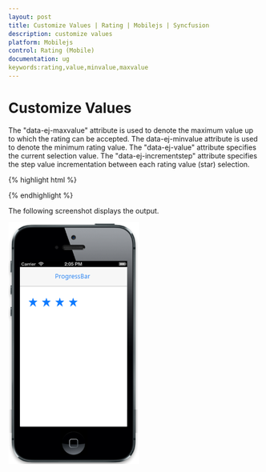 ```yaml
---
layout: post
title: Customize Values | Rating | Mobilejs | Syncfusion
description: customize values
platform: Mobilejs
control: Rating (Mobile)
documentation: ug
keywords:rating,value,minvalue,maxvalue
---
```


# Customize Values

The "data-ej-maxvalue" attribute is used to denote the maximum value up to which the rating can be accepted. The data-ej-minvalue attribute is used to denote the minimum rating value. The "data-ej-value" attribute specifies the current selection value. The "data-ej-incrementstep" attribute specifies the step value incrementation between each rating value (star) selection.

{% highlight html %}

<div id="rating_sample" data-role="ejmrating" data-ej-minvalue=2 data-ej-maxvalue=6 data-ej-value=4 data-ej-incrementstep=1>

</div>

{% endhighlight %}

The following screenshot displays the output.

![](Customize-Values_images/Customize-Values_img1.png)